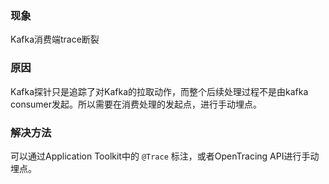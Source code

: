### 现象
Kafka消费端trace断裂

### 原因
Kafka探针只是追踪了对Kafka的拉取动作，而整个后续处理过程不是由kafka consumer发起。所以需要在消费处理的发起点，进行手动埋点。

### 解决方法
 可以通过Application Toolkit中的 `@Trace` 标注，或者OpenTracing API进行手动埋点。
